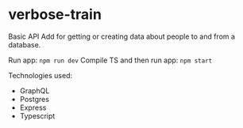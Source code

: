 # verbose-train

Basic API Add for getting or creating data about people to and from a database.

Run app: `npm run dev`
Compile TS and then run app: `npm start`

Technologies used:
- GraphQL
- Postgres
- Express
- Typescript
